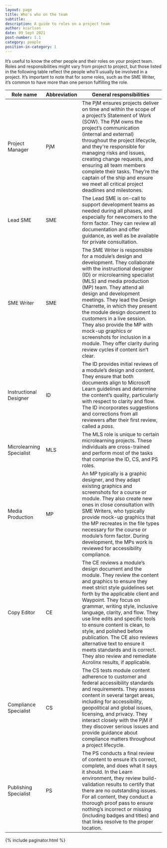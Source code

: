 ```yaml
---
layout: page
title: Who's who on the team
subtitle:
description: A guide to roles on a project team
author: kcarlson
date: 09 Sept 2021
post-number: 1.1
category: people
position-in-category: 1
---
```


It’s useful to know the other people and their roles on your project team. Roles and responsibilities might vary from project to project, but those listed in the following table reflect the people who’ll usually be involved in a project. It’s important to note that for some roles, such as the SME Writer, it’s common to have more than one person fulfilling the role.

| Role name | Abbreviation | General responsibilities |
| ------------------------ | ------------ | ------------------------------------------------------------ |
| Project Manager | PjM | The PjM ensures projects deliver on time and within the scope of a project’s Statement of Work (SOW). The PjM owns the project’s communication (internal and external) throughout the project lifecycle, and they're responsible for managing risks and issues, creating change requests, and ensuring all team members complete their tasks. They’re the captain of the ship and ensure we meet all critical project deadlines and milestones. |
| Lead SME | SME | The Lead SME is on-call to support development teams as needed during all phases, and especially for newcomers to the form factor. They can review all documentation and offer guidance, as well as be available for private consultation. |
| SME Writer | SME | The SME Writer is responsible for a module’s design and development. They collaborate with the instructional designer (ID) or microlearning specialist (MLS) and media production (MP) team. They attend all design and development meetings. They lead the Design Charrette, in which they present the module design document to customers in a live session. They also provide the MP with mock-up graphics or screenshots for inclusion in a module. They offer clarity during review cycles if content isn’t clear. |
| Instructional Designer | ID | The ID provides initial reviews of a module’s design and content. They ensure that both documents align to Microsoft Learn guidelines and determine the content’s quality, particularly with respect to clarity and flow. The ID incorporates suggestions and corrections from all reviewers after their first review, called a *pass*. |
| Microlearning Specialist | MLS | The MLS role is unique to certain microlearning projects. These individuals are cross-trained and perform most of the tasks that comprise the ID, CS, and PS roles. |
| Media Production | MP | An MP typically is a graphic designer, and they adapt existing graphics and screenshots for a course or module. They also create new ones in close consultation with SME Writers, who typically provide mock-up graphics that the MP recreates in the file types necessary for the course or module’s form factor. During development, the MPs work is reviewed for accessibility compliance. |
| Copy Editor | CE | The CE reviews a module’s design document and the module. They review the content and graphics to ensure they meet strict style guidelines set forth by the applicable client and Waypoint. They focus on grammar, writing style, inclusive language, clarity, and flow. They use line edits and specific tools to ensure content is clean, to style, and polished before publication. The CE also reviews alternative text to ensure it meets standards and is correct. They also review and remediate Acrolinx results, if applicable. |
| Compliance Specialist | CS | The CS tests module content adherence to customer and federal accessibility standards and requirements. They assess content in several target areas, including for accessibility, geopolitical and global issues, licensing, and privacy. They interact closely with the PjM if they discover serious issues and provide guidance about compliance matters throughout a project lifecycle. |
| Publishing Specialist | PS | The PS conducts a final review of content to ensure it’s correct, complete, and does what it says it should. In the Learn environment, they review build-validation results to certify that there are no outstanding issues. For all content, they conduct a thorough proof pass to ensure nothing’s incorrect or missing (including badges and titles) and that links resolve to the proper location. |

{% include paginator.html %}